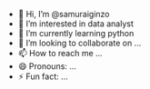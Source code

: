 - 👋 Hi, I’m @samuraiginzo
- 👀 I’m interested in data analyst
- 🌱 I’m currently learning python
- 💞️ I’m looking to collaborate on ...
- 📫 How to reach me ...
- 😄 Pronouns: ...
- ⚡ Fun fact: ...

<!---
samuraiginzo/samuraiginzo is a ✨ special ✨ repository because its `README.md` (this file) appears on your GitHub profile.
You can click the Preview link to take a look at your changes.
--->

